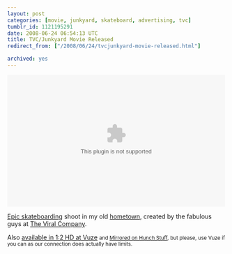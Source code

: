 ```yaml
---
layout: post
categories: [movie, junkyard, skateboard, advertising, tvc]
tumblr_id: 1121195291  
date: 2008-06-24 06:54:13 UTC
title: TVC/Junkyard Movie Released
redirect_from: ["/2008/06/24/tvcjunkyard-movie-released.html"]

archived: yes
---
```


<embed src="//www.junkyard.se/swf/the_junk_project.swf" width="500" height="302" allowfullscreen="true" />

<a href="http://www.junkyard.se/?film=the_junk_project">Epic skateboarding</a> shoot in my old <a href="http://en.wikipedia.org/wiki/Trollhättan">hometown</a>, created by the fabulous guys at <a href="http://theviralcompany.se/">The Viral Company</a>.

Also <a href="http://www.vuze.com/details/BQ3BDUDAZW6TPGJNTQNLLLPJHIHPUFVZ.html">available in 1:2 HD at Vuze</a> <small>and <a href="http://hunch.se/stuff/Junkyard.se%20-%20The%20Junk%20Project.mkv" title="The Junk Project in 1:2 HD (Matroska)">Mirrored on Hunch Stuff</a>, but please, use Vuze if you can as our connection does actually have limits.</a></small>
